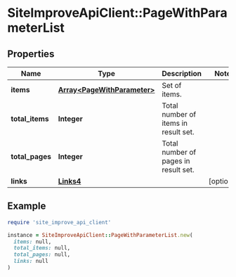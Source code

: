 # SiteImproveApiClient::PageWithParameterList

## Properties

| Name | Type | Description | Notes |
| ---- | ---- | ----------- | ----- |
| **items** | [**Array&lt;PageWithParameter&gt;**](PageWithParameter.md) | Set of items. |  |
| **total_items** | **Integer** | Total number of items in result set. |  |
| **total_pages** | **Integer** | Total number of pages in result set. |  |
| **links** | [**Links4**](Links4.md) |  | [optional] |

## Example

```ruby
require 'site_improve_api_client'

instance = SiteImproveApiClient::PageWithParameterList.new(
  items: null,
  total_items: null,
  total_pages: null,
  links: null
)
```

